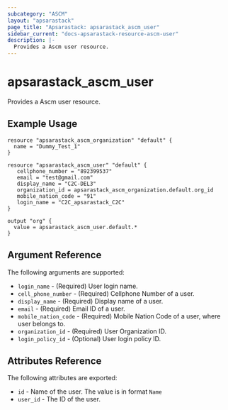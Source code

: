 ```yaml
---
subcategory: "ASCM"
layout: "apsarastack"
page_title: "Apsarastack: apsarastack_ascm_user"
sidebar_current: "docs-apsarastack-resource-ascm-user"
description: |-
  Provides a Ascm user resource.
---
```


# apsarastack\_ascm_user

Provides a Ascm user resource.

## Example Usage

```
resource "apsarastack_ascm_organization" "default" {
  name = "Dummy_Test_1"
}

resource "apsarastack_ascm_user" "default" {
   cellphone_number = "892399537"
   email = "test@gmail.com"
   display_name = "C2C-DEL3"
   organization_id = apsarastack_ascm_organization.default.org_id
   mobile_nation_code = "91"
   login_name = "C2C_apsarastack_C2C"
}

output "org" {
  value = apsarastack_ascm_user.default.*
}
```
## Argument Reference

The following arguments are supported:

* `login_name` - (Required) User login name. 
* `cell_phone_number` - (Required) Cellphone Number of a user.
* `display_name` - (Required) Display name of a user.
* `email` - (Required) Email ID of a user.
* `mobile_nation_code` - (Required) Mobile Nation Code of a user, where user belongs to.
* `organization_id` - (Required) User Organization ID.
* `login_policy_id` - (Optional) User login policy ID.

## Attributes Reference

The following attributes are exported:

* `id` - Name of the user. The value is in format `Name`
* `user_id` - The ID of the user.